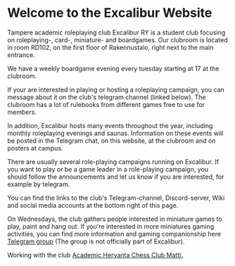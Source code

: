 # Welcome to the Excalibur Website
Tampere academic roleplaying club Excalibur RY is a student club focusing on roleplaying-, card-, miniature- and boardgames. Our clubroom is located in room RD102, on the first floor of Rakennustalo, right next to the main entrance.

We have a weekly boardgame evening every tuesday starting at 17 at the clubroom.

If your are interested in playing or hosting a roleplaying campaign, you can message about it on the club's telegram channel (linked below). The clubroom has a lot of rulebooks from different games free to use for members.

In addition, Excalibur hosts many events throughout the year, including monthly roleplaying evenings and saunas. Information on these events will be posted in the Telegram chat, on this website, at the clubroom and on posters at campus.

There are usually several role-playing campaigns running on Excalibur. If you want to play or be a game leader in a role-playing campaign, you should follow the announcements and let us know if you are interested, for example by telegram.

You can find the links to the club's Telegram-channel, Discord-server, Wiki and social media accounts at the bottom right of this page.

On Wednesdays, the club gathers people interested in miniature games to play, paint and hang out. If you're interested in more miniatures gaming activities, you can find more information and gaming companionship here [Telegram group](https://t.me/+d-9d5X0o6E45NWZk) (The group is not officially part of Excalibur).

Working with the club [Academic Hervanta Chess Club Matti.](https://hervannan-matti.webnode.fi/)

